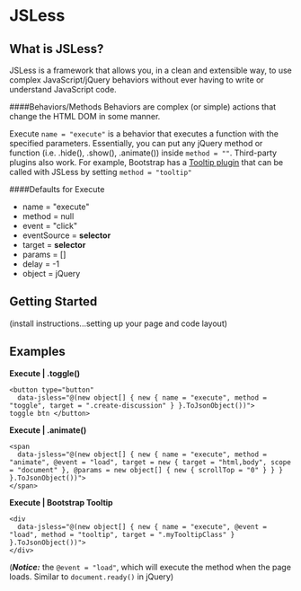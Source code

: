 JSLess
======
What is JSLess?
---------------
JSLess is a framework that allows you, in a clean and extensible way, to use complex JavaScript/jQuery behaviors without ever having to write or understand JavaScript code.

####Behaviors/Methods
Behaviors are complex (or simple) actions that change the HTML DOM in some manner.

Execute `name = "execute"` is a behavior that executes a function with the specified parameters. Essentially, you can put any
jQuery method or function (i.e. .hide(), .show(), .animate()) inside `method = ""`. Third-party plugins also work. For example, Bootstrap 
has a [Tooltip plugin](http://getbootstrap.com/javascript/#tooltips) that can be called with JSLess by setting `method = "tooltip"`

####Defaults for Execute
<ul>
  <li>name = "execute"</li>
  <li>method = null</li>
  <li>event = "click"</li>
  <li>eventSource = <b>selector</b></li>
  <li>target = <b>selector</b></li>
  <li>params = []</li>
  <li>delay = -1</li>
  <li>object = jQuery</li>
</ul>


Getting Started
---------------
(install instructions...setting up your page and code layout)

Examples
----------------------
<b>Execute | .toggle()</b>
```
<button type="button" 
  data-jsless="@(new object[] { new { name = "execute", method = "toggle", target = ".create-discussion" } }.ToJsonObject())">
toggle btn </button>
```

<b>Execute | .animate()</b>
```
<span 
  data-jsless="@(new object[] { new { name = "execute", method = "animate", @event = "load", target = new { target = "html,body", scope = "document" }, @params = new object[] { new { scrollTop = "0" } } } }.ToJsonObject())">
</span>
```

<b>Execute | Bootstrap Tooltip</b>
```
<div 
  data-jsless="@(new object[] { new { name = "execute", @event = "load", method = "tooltip", target = ".myTooltipClass" } }.ToJsonObject())">
</div>
```
(<em><b>Notice:</b></em> the `@event = "load"`, which will execute the method when the page loads. Similar to `document.ready()` in jQuery)

